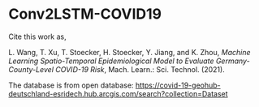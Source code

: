 # Conv2LSTM-COVID19


Cite this work as,

L. Wang, T. Xu, T. Stoecker, H. Stoecker, Y. Jiang, and K. Zhou, *Machine Learning Spatio-Temporal Epidemiological Model to Evaluate Germany-County-Level COVID-19 Risk*, Mach. Learn.: Sci. Technol. (2021).

The database is from open database: https://covid-19-geohub-deutschland-esridech.hub.arcgis.com/search?collection=Dataset

